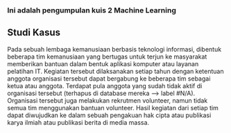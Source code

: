### Ini adalah pengumpulan kuis 2 Machine Learning

## Studi Kasus
Pada sebuah lembaga kemanusiaan berbasis teknologi informasi, dibentuk beberapa tim
kemanusiaan yang bertugas untuk terjun ke masyarakat memberikan bantuan dalam bentuk
aplikasi komputer atau layanan pelatihan IT. Kegiatan tersebut dilaksanakan setiap tahun
dengan ketentuan anggota organisasi tersebut dapat bergabung ke beberapa tim sebagai ketua
atau anggota. Terdapat pula anggota yang sudah tidak aktif di organisasi tersebut (terhapus di
database mereka —> label #N/A). Organisasi tersebut juga melakukan rekrutmen volunteer,
namun tidak semua tim menggunakan bantuan volunteer. Hasil kegiatan dari setiap tim dapat
diwujudkan ke dalam sebuah pengakuan hak cipta atau publikasi karya ilmiah atau publikasi
berita di media massa.
